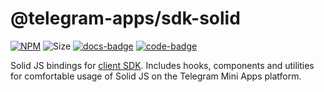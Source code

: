 # @telegram-apps/sdk-solid

[code-badge]: https://img.shields.io/badge/source-black?logo=github

[docs-badge]: https://img.shields.io/badge/documentation-blue?logo=gitbook&logoColor=white

[sdk-solid-code-link]: https://github.com/Telegram-Mini-Apps/telegram-apps/tree/master/packages/sdk-solid

[sdk-solid-docs-link]: https://docs.telegram-mini-apps.com/packages/telegram-apps-sdk-solid

[sdk-solid-npm-link]: https://npmjs.com/package/@telegram-apps/sdk-solid

[sdk-solid-npm-badge]: https://img.shields.io/npm/v/@telegram-apps/sdk-solid?logo=npm

[sdk-solid-size-badge]: https://img.shields.io/bundlephobia/minzip/@telegram-apps/sdk-solid

[![NPM][sdk-solid-npm-badge]][sdk-solid-npm-link]
![Size][sdk-solid-size-badge]
[![docs-badge]][sdk-solid-docs-link]
[![code-badge]][sdk-solid-code-link]

Solid JS bindings
for [client SDK](https://docs.telegram-mini-apps.com/packages/telegram-apps-sdk). Includes
hooks, components and utilities
for comfortable usage of Solid JS on the Telegram Mini Apps platform.
